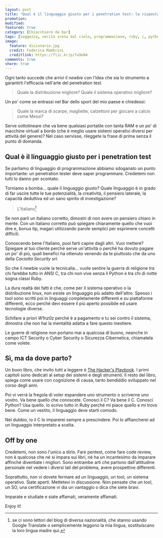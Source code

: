 ```yaml
---
layout: post
title: "Qual è il linguaggio giusto per i penetration test: la risposta definitiva"
promotion: 
modified: 
featured: true
category: [Chiacchiere da bar]
tags: [saggezza, verità scesa dal cielo, programmazione, ruby, c, python, perl, java, penetration test]
image:
  feature: dizionario.jpg
  credit: Federica Mambrini
  creditlink: https://flic.kr/p/7a9eN4
comments: true
share: true
---
```


Ogni tanto succede che arrivi il _newbie_ con l'idea che sia lo strumento a
garantirti l'efficacia nell'arte del penetration test.

> Quale la distribuzione migliore? Quale il sistema operativo migliore?

Un po' come se entrassi nel Bar dello sport del mio paese e chiedessi:

> Quale la marca di scarpe, magliette, calzettoni per giocare a calcio come
> Messi?

Serve sottolineare che va bene qualsiasi portatile con tanta RAM e un po' di
macchine virtuali a bordo (che è meglio usare sistemi operativi diversi per
attività del genere)? Nel caso servisse, rileggete la frase di prima senza il
punto di domanda.

## Qual è il linguaggio giusto per i penetration test

Se parliamo di linguaggio di programmazione abbiamo sdoganato un punto
importante: un penetration tester deve saper programmare. Credetemi non tutti
lo danno per scontato.

Torniamo a bomba... quale il linguaggio giusto? Quale linguaggio è in grado di
far uscire tutte le tue potenzialità, la creatività, il pensiero laterale, la
capacità deduttiva ed un sano spirito di investigazione?

> L'Italiano[^1]

Se non parli un italiano corretto, dimostri di non avere un pensiero chiaro in
mente. Con un italiano corretto può spiegare chiaramente quello che vuoi dire
e, bonus tip, magari utilizzando parole semplici per esprimere concetti
difficili.

Conoscendo bene l'Italiano, puoi farti capire dagli altri. Vuoi mettere?
Spiegare al tuo cliente perché serve un'attività o perché ha dovuto pagare un
po' di più, quali benefici ha ottenuto venendo da te piuttosto che da uno della
_Caciotta Security srl_.

So che il newbie vuole la tecnicalia... vuole sentire la guerra di religione
tra chi farebbe tutto in ANSI C, tra chi non vive senza il Python e tra chi di
notte sogna classi Ruby.

La dura realtà dei fatti è che, come per il sistema operativo o la
distribuzione linux, non esiste un linguaggio più adatto dell'altro. Spesso i
tool sono scritti poi in linguaggi completamente differenti e su piattaforme
differenti, ecco perché devi essere il più aperto possibile ed usare tecnologie
diverse.

Schifare a priori _W1nz0z_ perché è a pagamento e tu sei contro il sistema,
dimostra che non hai la mentalità adatta a fare questo mestiere.

Le guerre di religione non portano mai a qualcosa di buono, neanche in campo
ICT Security o Cyber Security o Sicurezza Cibernetica, chiamatela come volete.

## Sì, ma da dove parto?

Un buon libro, che invito tutti a leggere è [The Hacker's Playbook](http://www.amazon.it/s/ref=as_li_ss_tl?_encoding=UTF8&camp=3370&creative=24114&hvadid=88082536283&index=aps&keywords=hacker%20playbook%202&linkCode=ur2&ref=pd_sl_6xcj02il0o_e&tag=codicinsic-21). I primi
capitoli sono dedicati al setup dei sistemi e degli strumenti. Il resto del
libro, spiega come usare con cognizione di causa, tanto bendiddio sviluppato
nel corso degli anni.

Poi vi verrà la fregola di voler espandere uno strumento o scriverne uno
vostro. Va bene quello che conoscete. Conosci il C? Va bene il C. Conosci
Python? Usa quello. Io scrivo tutto in Ruby perché mi piace quello e mi trovo
bene. Come un vestito, il linguaggio deve starti comodo.

Nel dubbio, io il C lo imparerei sempre a prescindere. Poi lo affiancherei ad
un linguaggio interpretato a scelta.

## Off by one

Credetemi, non sono l'unico a dirlo. Fare pentest, come fare code review, non è
qualcosa che né si impara sui libri, né ha un incantesimo da imparare affinché
diventiate i migliori. Sono entrambe arti che partono dall'attitudine personale
nel vedere i diversi lati del problema, avere prospettive differenti.

Soprattutto, non vi dovete fermare ad un linguaggio, un tool, un sistema
operativo. Siate aperti. Mettetevi in discussione. Non pensate che un tool, un
SO, una certificazione vi dia un vantaggio o dica che siete bravi.

Imparate e studiate e siate affamati, veramente affamati.

Enjoy it!

[^1]: se ci sono lettori del blog di diversa nazionalità, che stanno usando
      Google Translate o semplicemente leggono la mia lingua, sostituiscano la
      loro lingua madre qui.

